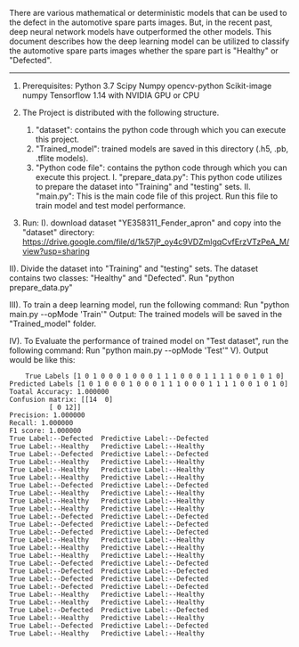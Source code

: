 There are various mathematical or deterministic models that can be used to the defect in the automotive spare parts images. But, in the recent past, deep neural network models have outperformed the other models. This document describes how the deep learning model can be utilized to classify the automotive spare parts images whether the spare part is "Healthy" or "Defected".
____________________________________________________________________________
1. Prerequisites:
    Python 3.7
    Scipy
    Numpy
    opencv-python
    Scikit-image
    numpy
    Tensorflow 1.14 with NVIDIA GPU or CPU

2. The Project is distributed with the following structure.
    1. "dataset":          contains the python code through which you can execute this project.
    2. "Trained_model":    trained models are saved in this directory (.h5, .pb, .tflite models).
    3. "Python code file": contains the python code through which you can execute this project.
            I. "prepare_data.py": This python code utilizes to prepare the dataset into "Training" and "testing" sets.
            II. "main.py": This is the main code file of this project. Run this file to train model and test model performance.

    
3. Run:
I). download dataset "YE358311_Fender_apron" and copy into the "dataset" directory:
                    https://drive.google.com/file/d/1k57jP_oy4c9VDZmlgqCvfErzVTzPeA_M/view?usp=sharing

II). Divide the dataset into "Training" and "testing" sets. The dataset contains two classes: "Healthy" and "Defected".
        Run "python prepare_data.py"

III). To train a deep learning model, run the following command:
            Run "python main.py --opMode 'Train'"
   Output: The trained models will be saved in the "Trained_model" folder.


IV). To Evaluate the performance of trained  model on "Test dataset", run the following command:
							Run  "python main.py --opMode 'Test'" 
V). Output would be like this:
        
        
        True Labels [1 0 1 0 0 0 1 0 0 0 1 1 1 0 0 0 1 1 1 1 0 0 1 0 1 0]
	Predicted Labels [1 0 1 0 0 0 1 0 0 0 1 1 1 0 0 0 1 1 1 1 0 0 1 0 1 0]
	Toatal Accuracy: 1.000000
	Confusion matrix: [[14  0]
	 		  [ 0 12]]
	Precision: 1.000000
	Recall: 1.000000
	F1 score: 1.000000
	True Label:--Defected  Predictive Label:--Defected
	True Label:--Healthy   Predictive Label:--Healthy
	True Label:--Defected  Predictive Label:--Defected
	True Label:--Healthy   Predictive Label:--Healthy
	True Label:--Healthy   Predictive Label:--Healthy
	True Label:--Healthy   Predictive Label:--Healthy
	True Label:--Defected  Predictive Label:--Defected
	True Label:--Healthy   Predictive Label:--Healthy
	True Label:--Healthy   Predictive Label:--Healthy
	True Label:--Healthy   Predictive Label:--Healthy
	True Label:--Defected  Predictive Label:--Defected
	True Label:--Defected  Predictive Label:--Defected
	True Label:--Defected  Predictive Label:--Defected
	True Label:--Healthy   Predictive Label:--Healthy
	True Label:--Healthy   Predictive Label:--Healthy
	True Label:--Healthy   Predictive Label:--Healthy
	True Label:--Defected  Predictive Label:--Defected
	True Label:--Defected  Predictive Label:--Defected
	True Label:--Defected  Predictive Label:--Defected
	True Label:--Defected  Predictive Label:--Defected
	True Label:--Healthy   Predictive Label:--Healthy
	True Label:--Healthy   Predictive Label:--Healthy
	True Label:--Defected  Predictive Label:--Defected
	True Label:--Healthy   Predictive Label:--Healthy
	True Label:--Defected  Predictive Label:--Defected
	True Label:--Healthy   Predictive Label:--Healthy

